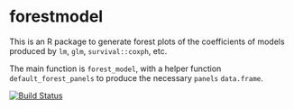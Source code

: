 # forestmodel

This is an R package to generate forest plots of the coefficients of models produced
by `lm`, `glm`, `survival::coxph`, etc.

The main function is `forest_model`, with a helper function `default_forest_panels` to produce
the necessary `panels` `data.frame`.

[![Build Status](https://travis-ci.org/NikNakk/forestmodel.svg?branch=master)](https://travis-ci.org/NikNakk/forestmodel)
